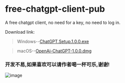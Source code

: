 # free-chatgpt-client-pub
A free chatgpt client, no need for a key, no need to log in.


Download link:
>Windows--[ChatGPT.Setup.1.0.0.exe](https://github.com/akl7777777/free-chatgpt-client-pub/releases/download/v0.0.1/ChatGPT.Setup.1.0.0.exe)

>macOS--[OpenAi-ChatGPT-1.0.0.dmg](https://github.com/akl7777777/free-chatgpt-client-pub/releases/download/v0.0.1/OpenAi-ChatGPT-1.0.0.dmg)




### 开发不易,如果喜欢可以请作者喝一杯可乐,谢谢!




![image](https://user-images.githubusercontent.com/84266551/219829283-3ed1798e-aeed-4174-bbcb-f93bf3008817.png)
